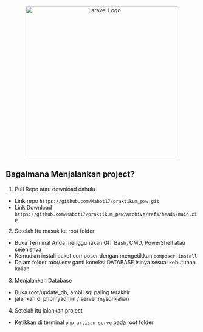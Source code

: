 <p align="center"><a href="https://laravel.com" target="_blank"><img src="https://raw.githubusercontent.com/laravel/art/master/logo-lockup/5%20SVG/2%20CMYK/1%20Full%20Color/laravel-logolockup-cmyk-red.svg" width="400" alt="Laravel Logo"></a></p>

## Bagaimana  Menjalankan project?

1. Pull Repo atau download dahulu
- Link repo `https://github.com/Mabot17/praktikum_paw.git`
- Link Download `https://github.com/Mabot17/praktikum_paw/archive/refs/heads/main.zip`

2. Setelah Itu masuk ke root folder
- Buka Terminal Anda menggunakan GIT Bash, CMD, PowerShell atau sejenisnya
- Kemudian install paket composer dengan mengetikkan `composer install`
- Dalam folder root/.env ganti koneksi DATABASE isinya sesuai kebutuhan kalian

3. Menjalankan Database
- Buka root/update_db, ambil sql paling terakhir
- jalankan di phpmyadmin / server mysql kalian

4. Setelah itu jalankan project
- Ketikkan di terminal `php artisan serve` pada root folder
